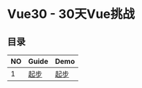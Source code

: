 # Vue30 - 30天Vue挑战

## 目录

| NO   | Guide                                 | Demo     |
| ---- | ------------------------------------- | -------- |
| 1    | [起步](./notes/00_getting_started.md) | [起步]() |